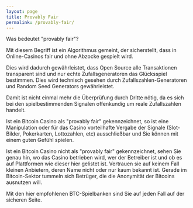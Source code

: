 ```yaml
---
layout: page
title: Provably Fair
permalink: /provably-fair/
---
```


Was bedeutet "provably fair"?

Mit diesem Begriff ist ein Algorithmus gemeint, der sicherstellt, dass in Online-Casinos fair und ohne Abzocke gespielt wird.

Dies wird dadurch gewährleistet, dass Open Source alle Transaktionen transparent sind und nur echte Zufallsgeneratoren das Glücksspiel bestimmen. Dies wird technisch gesehen durch Zufallszahlen-Generatoren und Random Seed Generators gewährleistet.

Damit ist nicht einmal mehr die Überprüfung durch Dritte nötig, da es sich bei den spielbestimmenden Signalen offenkundig um reale Zufallszahlen handelt.

Ist ein Bitcoin Casino als "provably fair" gekennzeichnet, so ist eine Manipulation oder für das Casino vorteilhafte Vergabe der Signale (Slot-Bilder, Pokerkarten, Lottozahlen, etc) ausschließbar und Sie können mit einem guten Gefühl spielen.

Ist ein Bitcoin Casino nicht als "provably fair" gekennzeichnet, sehen Sie genau hin, wo das Casino betrieben wird, wer der Betreiber ist und ob es auf Plattformen wie dieser hier gelistet ist. Vertrauen sie auf keinem Fall kleinen Anbietern, deren Name nicht oder nur kaum bekannt ist. Gerade im Bitcoin-Sektor tummeln sich Betrüger, die die Anonymität der Bitcoins ausnutzen will.

Mit den hier empfohlenen BTC-Spielbanken sind Sie auf jeden Fall auf der sicheren Seite.
